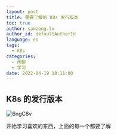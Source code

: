 ```yaml
---
layout: post
title: 需要了解的 K8s 发行版本
toc: true
author: samzong.lu
author_id: defaultAuthorId
language: en
tags:
  - K8s
categories:
  - 闲聊
  - 学习
date: 2022-04-19 18:11:00
---
```

## K8s 的发行版本


![6ngC8v](http://ipic-typora-samzong.oss-cn-qingdao.aliyuncs.com//uPic/6ngC8v.png)

开始学习喜欢的东西，上面的每一个都要了解